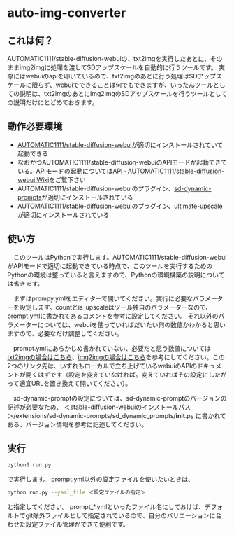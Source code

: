 # auto-img-converter

## これは何？
AUTOMATIC1111/stable-diffusion-webuiの、txt2imgを実行したあとに、そのままimg2imgに処理を渡してSDアップスケールを自動的に行うツールです。
実際にはwebuiのapiを叩いているので、txt2imgのあとに行う処理はSDアップスケールに限らず、webuiでできることは何でもできますが、いったんツールとしての説明は、txt2imgのあとにimg2imgのSDアップスケールを行うツールとしての説明だけにとどめておきます。

## 動作必要環境

+ [AUTOMATIC1111/stable-diffusion-webui](https://github.com/AUTOMATIC1111/stable-diffusion-webui)が適切にインストールされていて起動できる
+ なおかつAUTOMATIC1111/stable-diffusion-webuiのAPIモードが起動できている。APIモードの起動については[API · AUTOMATIC1111/stable\-diffusion\-webui Wiki](https://github.com/AUTOMATIC1111/stable-diffusion-webui/wiki/API)をご覧下さい
+ AUTOMATIC1111/stable-diffusion-webuiのプラグイン、[sd\-dynamic\-prompts](https://github.com/adieyal/sd-dynamic-prompts)が適切にインストールされている
+ AUTOMATIC1111/stable-diffusion-webuiのプラグイン、[ultimate\-upscale](https://github.com/Coyote-A/ultimate-upscale-for-automatic1111)が適切にインストールされている

## 使い方

　このツールはPythonで実行します。AUTOMATIC1111/stable-diffusion-webuiがAPIモードで適切に起動できている時点で、このツールを実行するためのPythonの環境は整っていると言えますので、Pythonの環境構築の説明については省きます。

　まずはprompy.ymlをエディターで開いてください。実行に必要なパラメーターを設定します。countとis_upscaleはツール独自のパラメーターなので、prompt.ymlに書かれてあるコメントを参考に設定してください。
それ以外のパラメーターについては、webuiを使っていればだいたい何の数値かわかると思いますので、必要なだけ調整してください。

　prompt.ymlにあらかじめ書かれていない、必要だと思う数値については[txt2imgの場合はこちら](http://127.0.0.1:7860/docs#/default/text2imgapi_sdapi_v1_txt2img_post)、[img2imgの場合はこちら](http://127.0.0.1:7860/docs#/default/img2imgapi_sdapi_v1_img2img_post)を参考にしてください。この2つのリンク先は、いずれもローカルで立ち上げているwebuiのAPIのドキュメントが開くはずです（設定を変えていなければ。変えていればその設定にしたがって適宜URLを置き換えて開いてください）。

　sd-dynamic-promptの設定については、sd-dynamic-promptのバージョンの記述が必要なため、 ＜stable-diffusion-webuiのインストールパス＞/extensions/sd-dynamic-prompts/sd_dynamic_prompts/__init__.py に書かれてある、バージョン情報を参考に記述してください。

## 実行

```bash
python3 run.py
```

で実行します。
prompt.yml以外の設定ファイルを使いたいときは、

```bash
python run.py --yaml_file ＜設定ファイルの指定＞
```

と指定してください。
prompt_*.ymlといったファイル名にしておけば、デフォルトでgit除外ファイルとして指定されているので、自分のバリエーションに合わせた設定ファイル管理ができて便利です。